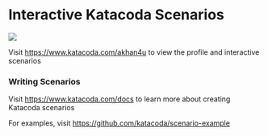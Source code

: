 # Interactive Katacoda Scenarios

[![](http://shields.katacoda.com/katacoda/akhan4u/count.svg)](https://www.katacoda.com/akhan4u "Get your profile on Katacoda.com")

Visit https://www.katacoda.com/akhan4u to view the profile and interactive scenarios

### Writing Scenarios
Visit https://www.katacoda.com/docs to learn more about creating Katacoda scenarios

For examples, visit https://github.com/katacoda/scenario-example
